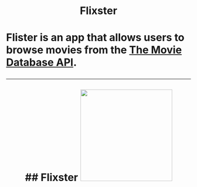 <h1 align="center"> Flixster <h1>

Flister is an app that allows users to browse movies from the [The Movie Database API](http://docs.themoviedb.apiary.io/#).

---


<p align="center">
## Flixster
   <img src="flixster.gif" width=250><br>
 </p>
